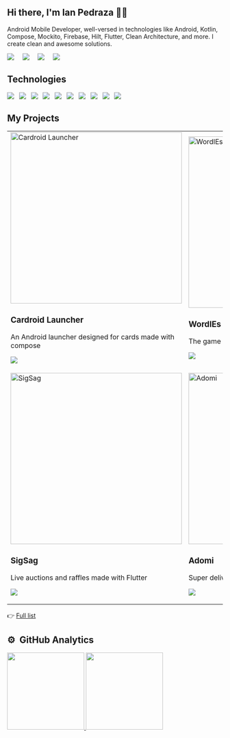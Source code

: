 ## Hi there, I'm Ian Pedraza 🧑‍💻

<p>
   Android Mobile Developer, well-versed in technologies like Android, Kotlin, Compose, Mockito, Firebase, Hilt, Flutter, Clean Architecture, and more. I create clean and awesome solutions.
</p>

<p>
  <a href="https://ianpedraza.com/"><img src="https://img.shields.io/badge/website-%23006CFF.svg?&style=for-the-badge&logo=google-chrome&logoColor=white" /></a>&nbsp;&nbsp;&nbsp;&nbsp;
  <a href="https://twitter.com/ianpedrazac"><img src="https://img.shields.io/badge/twitter-%231DA1F2.svg?&style=for-the-badge&logo=twitter&logoColor=white" /></a>&nbsp;&nbsp;&nbsp;&nbsp;
  <a href="https://www.linkedin.com/in/ianpedraza"><img src="https://img.shields.io/badge/linkedin-%230077B5.svg?&style=for-the-badge&logo=linkedin&logoColor=white" /></a>&nbsp;&nbsp;&nbsp;&nbsp;
  <a href="mailto:dev@ianpedraza.com?subject=Hola%20Ian"><img src="https://img.shields.io/badge/gmail-%23D14836.svg?&style=for-the-badge&logo=gmail&logoColor=white" /></a>&nbsp;&nbsp;&nbsp;&nbsp;
</p>

## Technologies
<p>
  <img src="https://img.shields.io/badge/android%20-%234CB159.svg?&style=for-the-badge&logo=android&logoColor=white" />&nbsp;&nbsp;
   <img src="https://img.shields.io/badge/Android_Studio%20-%232970E3.svg?&style=for-the-badge&logo=android-studio&logoColor=white" />&nbsp;&nbsp;
  <img src="https://img.shields.io/badge/kotlin%20-%23BB18DD.svg?&style=for-the-badge&logo=kotlin&logoColor=white" />&nbsp;&nbsp;
   <img src="https://img.shields.io/badge/compose%20-%23062F40.svg?&style=for-the-badge&logo=compose&logoColor=white" />&nbsp;&nbsp;
  <img src="https://img.shields.io/badge/mockito%20-%234CB159.svg?&style=for-the-badge&logo=mockito&logoColor=white" />&nbsp;&nbsp;
  <img src="https://img.shields.io/badge/hilt%20-%234CB159.svg?&style=for-the-badge&logo=hilt&logoColor=white" />&nbsp;&nbsp;
  <img src="https://img.shields.io/badge/flutter%20-%235DC3EF.svg?&style=for-the-badge&logo=flutter&logoColor=white" />&nbsp;&nbsp;
  <img src="https://img.shields.io/badge/git%20-%23F05133.svg?&style=for-the-badge&logo=git&logoColor=white" />&nbsp;&nbsp;
  <img src="https://img.shields.io/badge/firebase%20-%23FFCB2D.svg?&style=for-the-badge&logo=firebase&logoColor=white" />&nbsp;&nbsp;
  <img src="https://img.shields.io/badge/github%20-%23000.svg?&style=for-the-badge&logo=github&logoColor=white" />&nbsp;&nbsp;
</p>

## My Projects

<table>
   <tr>
      <td width="50%">
         <a href="https://play.google.com/store/apps/details?id=com.cardroidlauncher.app" target="_blank">
            <img src="https://imgur.com/8UrKzsh.png" style="width: 400px; height: 400px; object-fit: contain;" alt="Cardroid Launcher">
         </a>
         <h3>Cardroid Launcher</h3>
         <p>An Android launcher designed for cards made with compose</p>
         <p>
            <a href="https://github.com/ianpedraza/cardroid-launcher" target="_blank">
               <img src="https://img.shields.io/badge/Source-fff?style=for-the-badge&logo=github&logoColor=black"/>
            </a>
         </p>
      </td>
      <td width="50%">
         <a href="https://wordles.online/" target="_blank">
            <img src="https://ianpedraza.com/assets/img/cover/wordles-cover.png" style="width: 400px; height: 400px; object-fit: contain;" alt="WordlEs">
         </a>
         <h3>WordlEs</h3>
         <p>The game Wordle in Spanish created with Flutter</p>
         <p>
            <a href="https://github.com/ianpedraza/wordles" target="_blank">
               <img src="https://img.shields.io/badge/Source-fff?style=for-the-badge&logo=github&logoColor=black">
            </a>
         </p>
      </td>
   </tr> 
   <tr>
      <td width="50%">
         <a href="https://play.google.com/store/apps/details?id=com.sigsag.app" target="_blank">
            <img src="https://imgur.com/11sRzYs.png"  style="width: 400px; height: 400px; object-fit: contain;" alt="SigSag">
         </a>
         <h3>SigSag</h3>
         <p>Live auctions and raffles made with Flutter</p>
         <p>
            <a href="https://github.com/ianpedraza/sigsag"" target="_blank">
               <img src="https://img.shields.io/badge/Source-fff?style=for-the-badge&logo=github&logoColor=black"/>
            </a>
         </p>
      </td>
      <td width="50%">
         <a href="https://ianpedraza.com/adomi/" target="_blank">
            <img src="https://ianpedraza.com/assets/img/cover/adomi-screens.jpg" style="height: 400px; width: 400px; object-fit: contain;" alt="Adomi">
         </a>
         <h3>Adomi</h3>
         <p>Super delivery app</p>
         <p>
            <a href="https://github.com/ianpedraza/adomi" target="_blank">
               <img src="https://img.shields.io/badge/Source-fff?style=for-the-badge&logo=github&logoColor=black">
            </a>
         </p>
      </td>
   </tr> 
</table>  

<p>👉 <a href="https://ianpedraza.com/">Full list</a></p>

## ⚙️ &nbsp;GitHub Analytics

<p>
   <a href="https://github.com/ianpedraza">
     <img height="180em" src="https://github-readme-stats-eight-theta.vercel.app/api?username=ianpedraza&show_icons=true&theme=algolia&include_all_commits=true&count_private=true"/>
     <img height="180em" src="https://github-readme-stats-eight-theta.vercel.app/api/top-langs/?username=ianpedraza&layout=compact&langs_count=8&theme=algolia"/>
   </a>
</p>
